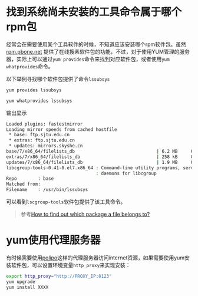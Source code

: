 # 找到系统尚未安装的工具命令属于哪个rpm包

经常会在需要使用某个工具软件的时候，不知道应该安装哪个rpm软件包。虽然 [rpm.pbone.net](http://rpm.pbone.net/) 提供了在线搜素软件包的功能，不过，对于使用YUM管理的服务器，实际上可以通过`yum provides`命令来找到对应软件包，或者使用`yum whatprovides`命令。

以下举例寻找哪个软件包提供了命令`lssubsys`

```bash
yum provides lssubsys

yum whatprovides lssubsys
```

输出显示

```bash
Loaded plugins: fastestmirror
Loading mirror speeds from cached hostfile
 * base: ftp.sjtu.edu.cn
 * extras: ftp.sjtu.edu.cn
 * updates: mirrors.skyshe.cn
base/7/x86_64/filelists_db                               | 6.2 MB     00:11
extras/7/x86_64/filelists_db                             | 258 kB     00:01
updates/7/x86_64/filelists_db                            | 1.9 MB     00:04
libcgroup-tools-0.41-8.el7.x86_64 : Command-line utility programs, services and
                                  : daemons for libcgroup
Repo        : base
Matched from:
Filename    : /usr/bin/lssubsys
```

可以看到`lscgroup-tools`软件包提供了该工具命令。

> 参考[How to find out which package a file belongs to?](http://unix.stackexchange.com/questions/4705/how-to-find-out-which-package-a-file-belongs-to)

# yum使用代理服务器

有时候需要使用[polipo](../../../../service/proxy/polipo.md)这样的代理服务器访问internet资源，如果需要使用yum安装软件包，可以设置环境变量`http_proxy`来实现安装：

```bash
export http_proxy="http://PROXY_IP:8123"
yum upgrade
yum install XXXX
```